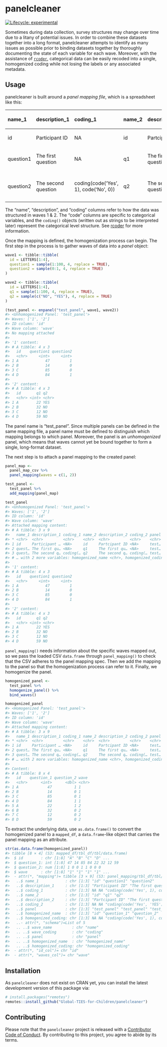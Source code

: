 
<!-- README.md is generated from README.Rmd. Please edit that file -->

# panelcleaner

<!-- badges: start -->

[![Lifecycle:
experimental](https://img.shields.io/badge/lifecycle-experimental-orange.svg)](https://www.tidyverse.org/lifecycle/#experimental)
<!-- badges: end -->

Sometimes during data collection, survey structures may change over time
due to a litany of potential issues. In order to combine these datasets
together into a long format, panelcleaner attempts to identify as many
issues as possible prior to binding datasets together by thoroughly
documenting the state of each variable for each wave. Moreover, with the
assistance of
[`rcoder`](https://github.com/Global-TIES-for-Children/rcoder),
categorical data can be easily recoded into a single, homogenized coding
while not losing the labels or any associated metadata.

## Usage

panelcleaner is built around a *panel mapping file*, which is a
spreadsheet like this:

<table>

<thead>

<tr>

<th style="text-align:left;">

name\_1

</th>

<th style="text-align:left;">

description\_1

</th>

<th style="text-align:left;">

coding\_1

</th>

<th style="text-align:left;">

name\_2

</th>

<th style="text-align:left;">

description\_2

</th>

<th style="text-align:left;">

coding\_2

</th>

<th style="text-align:left;">

panel

</th>

<th style="text-align:left;">

homogenized\_name

</th>

<th style="text-align:left;">

homogenized\_coding

</th>

</tr>

</thead>

<tbody>

<tr>

<td style="text-align:left;">

id

</td>

<td style="text-align:left;">

Participant ID

</td>

<td style="text-align:left;">

NA

</td>

<td style="text-align:left;">

id

</td>

<td style="text-align:left;">

Partcipant ID

</td>

<td style="text-align:left;">

NA

</td>

<td style="text-align:left;">

test\_panel

</td>

<td style="text-align:left;">

id

</td>

<td style="text-align:left;">

NA

</td>

</tr>

<tr>

<td style="text-align:left;">

question1

</td>

<td style="text-align:left;">

The first question

</td>

<td style="text-align:left;">

NA

</td>

<td style="text-align:left;">

q1

</td>

<td style="text-align:left;">

The first question

</td>

<td style="text-align:left;">

NA

</td>

<td style="text-align:left;">

test\_panel

</td>

<td style="text-align:left;">

question\_1

</td>

<td style="text-align:left;">

NA

</td>

</tr>

<tr>

<td style="text-align:left;">

question2

</td>

<td style="text-align:left;">

The second question

</td>

<td style="text-align:left;">

coding(code(‘Yes’, 1), code(‘No’, 0))

</td>

<td style="text-align:left;">

q2

</td>

<td style="text-align:left;">

The second question

</td>

<td style="text-align:left;">

coding(code(‘Yes’, ‘YES’), code(‘No’, ‘NO’))

</td>

<td style="text-align:left;">

test\_panel

</td>

<td style="text-align:left;">

question\_2

</td>

<td style="text-align:left;">

coding(code(‘Yes’, 1), code(‘No’, 0))

</td>

</tr>

</tbody>

</table>

The “name”, “description”, and “coding” columns refer to how the data
was structured in waves 1 & 2. The “code” columns are specific to
categorical variables, and the `coding()` objects (written out as
strings to be interpreted later) represent the categorical level
structure. See
[rcoder](https://github.com/Global-TIES-for-Children/rcoder) for more
information.

Once the mapping is defined, the homogenization process can begin. The
first step in the process is to gather waves of data into a *panel*
object:

``` r
wave1 <- tibble::tibble(
  id = LETTERS[1:4],
  question1 = sample(1:100, 4, replace = TRUE),
  question2 = sample(0:1, 4, replace = TRUE)
)

wave2 <- tibble::tibble(
  id = LETTERS[1:4],
  q1 = sample(1:100, 4, replace = TRUE),
  q2 = sample(c("NO", "YES"), 4, replace = TRUE)
)

(test_panel <- enpanel("test_panel", wave1, wave2))
#> <Unhomogenized Panel: 'test_panel'>
#> Waves: ['1', '2']
#> ID column: 'id'
#> Wave column: 'wave'
#> No mapping attached
#> 
#> '1' content:
#> # A tibble: 4 x 3
#>   id    question1 question2
#>   <chr>     <int>     <int>
#> 1 A            47         1
#> 2 B            14         0
#> 3 C            85         0
#> 4 D            84         1
#> 
#> '2' content:
#> # A tibble: 4 x 3
#>   id       q1 q2   
#>   <chr> <int> <chr>
#> 1 A        22 YES  
#> 2 B        32 NO   
#> 3 C        12 NO   
#> 4 D        59 NO
```

The panel name is “test\_panel”. Since multiple panels can be defined in
the same mapping file, a panel name must be defined to distinguish which
mapping belongs to which panel. Moreover, the panel is an
*unhomogenized* panel, which means that waves cannot yet be bound
together to form a single, long-format dataset.

The next step is to attach a panel mapping to the created panel:

``` r
panel_map <-
  panel_map_csv %>% 
  panel_mapping(waves = c(1, 2))

test_panel <-
  test_panel %>% 
  add_mapping(panel_map)

test_panel
#> <Unhomogenized Panel: 'test_panel'>
#> Waves: ['1', '2']
#> ID column: 'id'
#> Wave column: 'wave'
#> Attached mapping content:
#> # A tibble: 3 x 9
#>   name_1 description_1 coding_1 name_2 description_2 coding_2 panel
#> * <chr>  <chr>         <chr>    <chr>  <chr>         <chr>    <chr>
#> 1 id     Participant … <NA>     id     Partcipant ID <NA>     test…
#> 2 quest… The first qu… <NA>     q1     The first qu… <NA>     test…
#> 3 quest… The second q… coding(… q2     The second q… coding(… test…
#> # … with 2 more variables: homogenized_name <chr>, homogenized_coding <chr>
#> 
#> '1' content:
#> # A tibble: 4 x 3
#>   id    question1 question2
#>   <chr>     <int>     <int>
#> 1 A            47         1
#> 2 B            14         0
#> 3 C            85         0
#> 4 D            84         1
#> 
#> '2' content:
#> # A tibble: 4 x 3
#>   id       q1 q2   
#>   <chr> <int> <chr>
#> 1 A        22 YES  
#> 2 B        32 NO   
#> 3 C        12 NO   
#> 4 D        59 NO
```

`panel_mapping()` needs information about the specific waves mapped out,
so we pass the loaded CSV `data.frame` through `panel_mapping()` to
check that the CSV adheres to the panel mapping spec. Then we add the
mapping to the panel so that the homogenization process can refer to it.
Finally, we homogenize the panel.

``` r
homogenized_panel <-
  test_panel %>% 
  homogenize_panel() %>% 
  bind_waves()

homogenized_panel
#> <Homogenized Panel: 'test_panel'>
#> Waves: ['1', '2']
#> ID column: 'id'
#> Wave column: 'wave'
#> Attached mapping content:
#> # A tibble: 3 x 9
#>   name_1 description_1 coding_1 name_2 description_2 coding_2 panel
#> * <chr>  <chr>         <chr>    <chr>  <chr>         <chr>    <chr>
#> 1 id     Participant … <NA>     id     Partcipant ID <NA>     test…
#> 2 quest… The first qu… <NA>     q1     The first qu… <NA>     test…
#> 3 quest… The second q… coding(… q2     The second q… coding(… test…
#> # … with 2 more variables: homogenized_name <chr>, homogenized_coding <chr>
#> 
#> Content:
#> # A tibble: 8 x 4
#>   id    question_1 question_2 wave 
#>   <chr>      <int>      <dbl> <chr>
#> 1 A             47          1 1    
#> 2 B             14          0 1    
#> 3 C             85          0 1    
#> 4 D             84          1 1    
#> 5 A             22          1 2    
#> 6 B             32          0 2    
#> 7 C             12          0 2    
#> 8 D             59          0 2
```

To extract the underlying data, use `as.data.frame()` to convert the
homogenized panel to a `mapped_df`, a `data.frame`-like object that
carries the panel mapping as an attribute.

``` r
str(as.data.frame(homogenized_panel))
#> tibble [8 × 4] (S3: mapped_df/tbl_df/tbl/data.frame)
#>  $ id        : chr [1:8] "A" "B" "C" "D" ...
#>  $ question_1: int [1:8] 47 14 85 84 22 32 12 59
#>  $ question_2: num [1:8] 1 0 0 1 1 0 0 0
#>  $ wave      : chr [1:8] "1" "1" "1" "1" ...
#>  - attr(*, "mapping")= tibble [3 × 9] (S3: panel_mapping/tbl_df/tbl/data.frame)
#>   ..$ name_1            : chr [1:3] "id" "question1" "question2"
#>   ..$ description_1     : chr [1:3] "Participant ID" "The first question" "The second question"
#>   ..$ coding_1          : chr [1:3] NA NA "coding(code('Yes', 1), code('No', 0))"
#>   ..$ name_2            : chr [1:3] "id" "q1" "q2"
#>   ..$ description_2     : chr [1:3] "Partcipant ID" "The first question" "The second question"
#>   ..$ coding_2          : chr [1:3] NA NA "coding(code('Yes', 'YES'), code('No', 'NO'))"
#>   ..$ panel             : chr [1:3] "test_panel" "test_panel" "test_panel"
#>   ..$ homogenized_name  : chr [1:3] "id" "question_1" "question_2"
#>   ..$ homogenized_coding: chr [1:3] NA NA "coding(code('Yes', 1), code('No', 0))"
#>   ..- attr(*, "schema")=List of 5
#>   .. ..$ wave_name         : chr "name"
#>   .. ..$ wave_coding       : chr "coding"
#>   .. ..$ panel             : chr "panel"
#>   .. ..$ homogenized_name  : chr "homogenized_name"
#>   .. ..$ homogenized_coding: chr "homogenized_coding"
#>  - attr(*, "id_col")= chr "id"
#>  - attr(*, "waves_col")= chr "wave"
```

## Installation

As `panelcleaner` does not exist on CRAN yet, you can install the latest
development version of this package via:

``` r
# install.packages("remotes")
remotes::install_github("Global-TIES-for-Children/panelcleaner")
```

## Contributing

Please note that the `panelcleaner` project is released with a
[Contributor Code of Conduct](.github/CODE_OF_CONDUCT.md). By
contributing to this project, you agree to abide by its terms.
